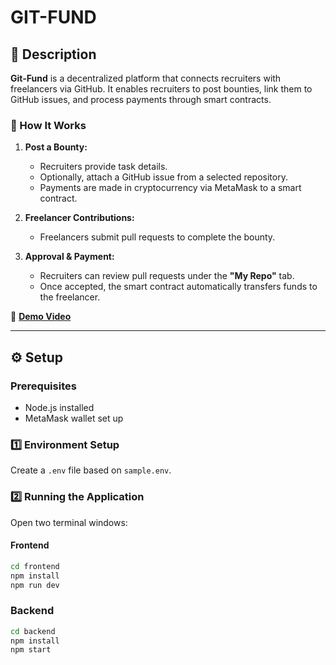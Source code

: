 # GIT-FUND  

## 🚀 Description  
**Git-Fund** is a decentralized platform that connects recruiters with freelancers via GitHub. It enables recruiters to post bounties, link them to GitHub issues, and process payments through smart contracts.  

### 🔹 How It Works  
1. **Post a Bounty:**  
   - Recruiters provide task details.  
   - Optionally, attach a GitHub issue from a selected repository.  
   - Payments are made in cryptocurrency via MetaMask to a smart contract.  

2. **Freelancer Contributions:**  
   - Freelancers submit pull requests to complete the bounty.  

3. **Approval & Payment:**  
   - Recruiters can review pull requests under the **"My Repo"** tab.  
   - Once accepted, the smart contract automatically transfers funds to the freelancer.  

🎥 **[Demo Video](https://drive.google.com/file/d/1oDG1lk3vXYgqRBinyBGwCxUBQWhPGhNt/view?usp=sharing)**  

---

## ⚙️ Setup  

### Prerequisites  
- Node.js installed  
- MetaMask wallet set up  

### 1️⃣ Environment Setup  
Create a `.env` file based on `sample.env`.  

### 2️⃣ Running the Application  
Open two terminal windows:  

#### **Frontend**  
```sh
cd frontend
npm install
npm run dev
```
### **Backend**
```sh
cd backend
npm install
npm start
```

